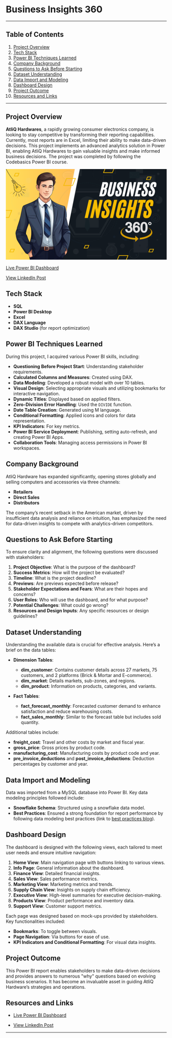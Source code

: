 # Business Insights 360

---

## Table of Contents
1. [Project Overview](#project-overview)
2. [Tech Stack](#tech-stack)
3. [Power BI Techniques Learned](#power-bi-techniques-learned)
4. [Company Background](#company-background)
5. [Questions to Ask Before Starting](#questions-to-ask-before-starting)
6. [Dataset Understanding](#dataset-understanding)
7. [Data Import and Modeling](#data-import-and-modeling)
8. [Dashboard Design](#dashboard-design)
9. [Project Outcome](#project-outcome)
10. [Resources and Links](#resources-and-links)

---

## Project Overview

**AtliQ Hardwares**, a rapidly growing consumer electronics company, is looking to stay competitive by transforming their reporting capabilities. Currently, most reports are in Excel, limiting their ability to make data-driven decisions. This project implements an advanced analytics solution in Power BI, enabling AtliQ Hardwares to gain valuable insights and make informed business decisions. The project was completed by following the Codebasics Power BI course.

![Thumbnail](https://github.com/Ankkit0413/Business-Insights-360/blob/main/Business%20Insights%20360.png)

[Live Power BI Dashboard](https://app.powerbi.com/view?r=eyJrIjoiZTE1MmFkMzUtZmFkZi00MWNjLWFjNzYtZjM0NzJmZTc2NmY0IiwidCI6ImM2ZTU0OWIzLTVmNDUtNDAzMi1hYWU5LWQ0MjQ0ZGM1YjJjNCJ9)


[View LinkedIn Post](https://www.linkedin.com/posts/ankkitkumarguppta_business-insights-360-activity-7255948922123145216-shIp?utm_source=share&utm_medium=member_desktop)

## Tech Stack

- **SQL**
- **Power BI Desktop**
- **Excel**
- **DAX Language**
- **DAX Studio** (for report optimization)

## Power BI Techniques Learned

During this project, I acquired various Power BI skills, including:
- **Questioning Before Project Start**: Understanding stakeholder requirements.
- **Calculated Columns and Measures**: Created using DAX.
- **Data Modeling**: Developed a robust model with over 10 tables.
- **Visual Design**: Selecting appropriate visuals and utilizing bookmarks for interactive navigation.
- **Dynamic Titles**: Displayed based on applied filters.
- **Zero-Division Error Handling**: Used the `DIVIDE` function.
- **Date Table Creation**: Generated using M language.
- **Conditional Formatting**: Applied icons and colors for data representation.
- **KPI Indicators**: For key metrics.
- **Power BI Service Deployment**: Publishing, setting auto-refresh, and creating Power BI Apps.
- **Collaboration Tools**: Managing access permissions in Power BI workspaces.

## Company Background

AtliQ Hardware has expanded significantly, opening stores globally and selling computers and accessories via three channels:
- **Retailers**
- **Direct Sales**
- **Distributors**

The company’s recent setback in the American market, driven by insufficient data analysis and reliance on intuition, has emphasized the need for data-driven insights to compete with analytics-driven competitors.

## Questions to Ask Before Starting

To ensure clarity and alignment, the following questions were discussed with stakeholders:
1. **Project Objective**: What is the purpose of the dashboard?
2. **Success Metrics**: How will the project be evaluated?
3. **Timeline**: What is the project deadline?
4. **Previews**: Are previews expected before release?
5. **Stakeholder Expectations and Fears**: What are their hopes and concerns?
6. **User Roles**: Who will use the dashboard, and for what purpose?
7. **Potential Challenges**: What could go wrong?
8. **Resources and Design Inputs**: Any specific resources or design guidelines?

## Dataset Understanding

Understanding the available data is crucial for effective analysis. Here’s a brief on the data tables:

- **Dimension Tables**:
  - **dim_customer**: Contains customer details across 27 markets, 75 customers, and 2 platforms (Brick & Mortar and E-commerce).
  - **dim_market**: Details markets, sub-zones, and regions.
  - **dim_product**: Information on products, categories, and variants.

- **Fact Tables**:
  - **fact_forecast_monthly**: Forecasted customer demand to enhance satisfaction and reduce warehousing costs.
  - **fact_sales_monthly**: Similar to the forecast table but includes sold quantity.

Additional tables include:
- **freight_cost**: Travel and other costs by market and fiscal year.
- **gross_price**: Gross prices by product code.
- **manufacturing_cost**: Manufacturing costs by product code and year.
- **pre_invoice_deductions** and **post_invoice_deductions**: Deduction percentages by customer and year.

## Data Import and Modeling

Data was imported from a MySQL database into Power BI. Key data modeling principles followed include:
- **Snowflake Schema**: Structured using a snowflake data model.
- **Best Practices**: Ensured a strong foundation for report performance by following data modeling best practices (link to [best practices blog](#)).

## Dashboard Design

The dashboard is designed with the following views, each tailored to meet user needs and ensure intuitive navigation:

1. **Home View**: Main navigation page with buttons linking to various views.
2. **Info Page**: General information about the dashboard.
3. **Finance View**: Detailed financial insights.
4. **Sales View**: Sales performance metrics.
5. **Marketing View**: Marketing metrics and trends.
6. **Supply Chain View**: Insights on supply chain efficiency.
7. **Executive View**: High-level summaries for executive decision-making.
8. **Products View**: Product performance and inventory data.
9. **Support View**: Customer support metrics.

Each page was designed based on mock-ups provided by stakeholders. Key functionalities included:

- **Bookmarks**: To toggle between visuals.
- **Page Navigation**: Via buttons for ease of use.
- **KPI Indicators and Conditional Formatting**: For visual data insights.

## Project Outcome

This Power BI report enables stakeholders to make data-driven decisions and provides answers to numerous "why" questions based on evolving business scenarios. It has become an invaluable asset in guiding AtliQ Hardware’s strategies and operations.

## Resources and Links

- [Live Power BI Dashboard](https://app.powerbi.com/view?r=eyJrIjoiZTE1MmFkMzUtZmFkZi00MWNjLWFjNzYtZjM0NzJmZTc2NmY0IiwidCI6ImM2ZTU0OWIzLTVmNDUtNDAzMi1hYWU5LWQ0MjQ0ZGM1YjJjNCJ9)

- [View LinkedIn Post](https://www.linkedin.com/posts/ankkitkumarguppta_business-insights-360-activity-7255948922123145216-shIp?utm_source=share&utm_medium=member_desktop)

---

